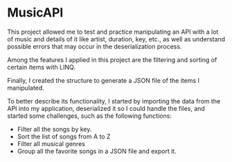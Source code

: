 # MusicAPI
 
This project allowed me to test and practice manipulating an API with a lot of music and details of it like artist, duration, key, etc., as well as understand possible errors that may occur in the deserialization process.

Among the features I applied in this project are the filtering and sorting of certain items with LINQ.

Finally, I created the structure to generate a JSON file of the items I manipulated.

To better describe its functionality, I started by importing the data from the API into my application, deserialized it so I could handle the files, and started some challenges, such as the following functions:

- Filter all the songs by key.
- Sort the list of songs from A to Z
- Filter all musical genres
- Group all the favorite songs in a JSON file and export it.
